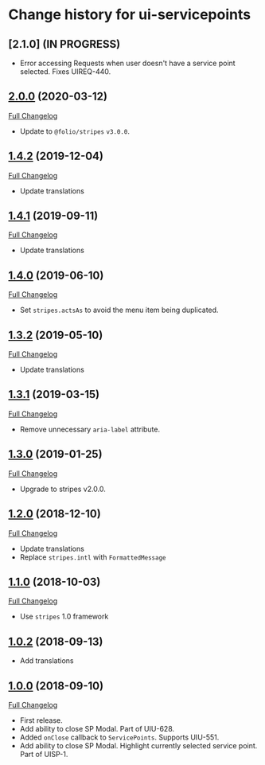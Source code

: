 # Change history for ui-servicepoints

## [2.1.0] (IN PROGRESS)

* Error accessing Requests when user doesn't have a service point selected.  Fixes UIREQ-440.

## [2.0.0](https://github.com/folio-org/ui-servicepoints/tree/v2.0.0) (2020-03-12)
[Full Changelog](https://github.com/folio-org/ui-servicepoints/compare/v1.4.2...v2.0.0)

* Update to `@folio/stripes` `v3.0.0`.

## [1.4.2](https://github.com/folio-org/ui-servicepoints/tree/v1.4.2) (2019-12-04)
[Full Changelog](https://github.com/folio-org/ui-servicepoints/compare/v1.4.1...v1.4.2)

* Update translations

## [1.4.1](https://github.com/folio-org/ui-servicepoints/tree/v1.4.1) (2019-09-11)
[Full Changelog](https://github.com/folio-org/ui-servicepoints/compare/v1.4.0...v1.4.1)

* Update translations

## [1.4.0](https://github.com/folio-org/ui-servicepoints/tree/v1.4.0) (2019-06-10)
[Full Changelog](https://github.com/folio-org/ui-servicepoints/compare/v1.3.2...v1.4.0)

* Set `stripes.actsAs` to avoid the menu item being duplicated.

## [1.3.2](https://github.com/folio-org/ui-servicepoints/tree/v1.3.2) (2019-05-10)
[Full Changelog](https://github.com/folio-org/ui-servicepoints/compare/v1.3.1...v1.3.2)

* Update translations

## [1.3.1](https://github.com/folio-org/ui-servicepoints/tree/v1.3.1) (2019-03-15)
[Full Changelog](https://github.com/folio-org/ui-servicepoints/compare/v1.3.0...v1.3.1)

* Remove unnecessary `aria-label` attribute.

## [1.3.0](https://github.com/folio-org/ui-servicepoints/tree/v1.3.0) (2019-01-25)
[Full Changelog](https://github.com/folio-org/ui-servicepoints/compare/v1.2.0...v1.3.0)

* Upgrade to stripes v2.0.0.

## [1.2.0](https://github.com/folio-org/ui-servicepoints/tree/v1.2.0) (2018-12-10)
[Full Changelog](https://github.com/folio-org/ui-servicepoints/compare/v1.1.0...v1.2.0)

* Update translations
* Replace `stripes.intl` with `FormattedMessage`

## [1.1.0](https://github.com/folio-org/ui-servicepoints/tree/v1.1.0) (2018-10-03)
[Full Changelog](https://github.com/folio-org/ui-servicepoints/compare/v1.0.0...v1.1.0)

* Use `stripes` 1.0 framework

## [1.0.2](https://github.com/folio-org/ui-servicepoints/tree/v1.0.2) (2018-09-13)

* Add translations

## [1.0.0](https://github.com/folio-org/ui-servicepoints/tree/v1.0.0) (2018-09-10)
[Full Changelog](https://github.com/folio-org/ui-servicepoints/compare/v1.0.0...v1.0.0)

* First release.
* Add ability to close SP Modal. Part of UIU-628.
* Added `onClose` callback to `ServicePoints`. Supports UIU-551.
* Add ability to close SP Modal. Highlight currently selected service point. Part of UISP-1.
